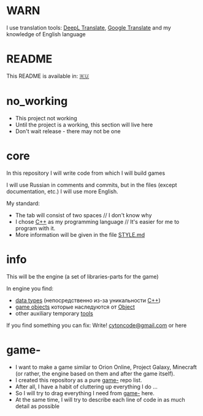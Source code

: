 # WARN

I use translation tools:
[DeepL Translate](https://www.deepl.com/),
[Google Translate](https://translate.google.com/)
and my knowledge of English language

# README

This README is available in:
[🇷🇺](README_RU.md)

# no_working
- This project not working
- Until the project is a working, this section will live here
- Don't wait release - there may not be one

# core
In this repository I will write code from which I will build games

I will use Russian in comments and commits,
but in the files (except documentation, etc.) I will use more English.

My standard:
- The tab will consist of two spaces // I don't know why
- I chose [С++](https://github.com/topics/cpp) as my programming language // It's easier for me to program with it.
- More information will be given in the file [STYLE.md](DOC/STYLE.md)

# info
This will be the engine (a set of libraries-parts for the game)

In engine you find:
- [data types](type/README.md) (непосредственно из-за уникальности [С++](https://github.com/topics/cpp))
- [game objects](lib/README.md) которые наследуются от [Object](lib/object.hpp)
- other auxiliary temporary [tools](tools/README.md)

If you find something you can fix: Write! cytoncode@gmail.com or here

# game-
- I want to make a game similar to Orion Online, Project Galaxy, Minecraft (or rather, the engine based on them and after the game itself).
- I created this repository as a pure [game-](https://github.com/CyTon-Code/game-) repo list.
- After all, I have a habit of cluttering up everything I do ...
- So I will try to drag everything I need from [game-](https://github.com/CyTon-Code/game-) here.
- At the same time, I will try to describe each line of code in as much detail as possible 

